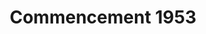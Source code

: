 ---
pid: '85'
_date: '1953'
derivativo_link: https://derivativo-4.library.columbia.edu/iiif/2/ldpd:341076/
dlc_link: https://dlc.library.columbia.edu/catalog/cul:zw3r2280x3
format: photographs
iiif_json: https://derivativo-4.library.columbia.edu/iiif/2/ldpd:341076/info.json
name: 
native_jpg: https://derivativo-4.library.columbia.edu/iiif/2/ldpd:341076/full/!768,768/0/native.jpg
shelf_location: Box no. Box 189, Folder no. Folder 9 (Events - Commencement - 1953),
  Historical Photograph Collection
subjects: Academic libraries; New York (N.Y.); Butler Library
summary: 1953 Columbia graduate, holding two children, having his picture taken after
  the ceremony is over.
title: Commencement 1953
permalink: /photos/85/
layout: photo-page
---